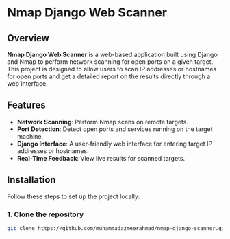 # Nmap Django Web Scanner

## Overview

**Nmap Django Web Scanner** is a web-based application built using Django and Nmap to perform network scanning for open ports on a given target. This project is designed to allow users to scan IP addresses or hostnames for open ports and get a detailed report on the results directly through a web interface.

## Features

- **Network Scanning**: Perform Nmap scans on remote targets.
- **Port Detection**: Detect open ports and services running on the target machine.
- **Django Interface**: A user-friendly web interface for entering target IP addresses or hostnames.
- **Real-Time Feedback**: View live results for scanned targets.

## Installation

Follow these steps to set up the project locally:

### 1. Clone the repository

```bash
git clone https://github.com/muhammadazmeerahmad/nmap-django-scanner.git
